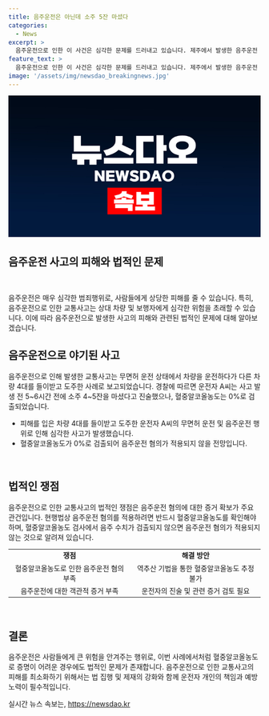 ```yaml
---
title: 음주운전은 아닌데 소주 5잔 마셨다
categories:
  - News
excerpt: >
  음주운전으로 인한 이 사건은 심각한 문제를 드러내고 있습니다. 제주에서 발생한 음주운전 사고의 가해자가 음주 수치를 검출받지 못해 현행법상 음주운전 혐의를 받지 않을 전망입니다. 사고 현장을 떠난 운전자의 행동과 사고 상황에서의 모순된 진술이 사람들에게 충격을 주고 있습니다. 사건은 음주운전으로 인한 참사로 번질 뻔했으며, 이러한 상황에서 법을 피해 가하는 피의자에 대한 처벌이 논란이 되고 있습니다.
feature_text: >
  음주운전으로 인한 이 사건은 심각한 문제를 드러내고 있습니다. 제주에서 발생한 음주운전 사고의 가해자가 음주 수치를 검출받지 못해 현행법상 음주운전 혐의를 받지 않을 전망입니다. 사고 현장을 떠난 운전자의 행동과 사고 상황에서의 모순된 진술이 사람들에게 충격을 주고 있습니다. 사건은 음주운전으로 인한 참사로 번질 뻔했으며, 이러한 상황에서 법을 피해 가하는 피의자에 대한 처벌이 논란이 되고 있습니다.
image: '/assets/img/newsdao_breakingnews.jpg'
---
```


<p><img src="/assets/img/newsdao_breakingnews.jpg" alt="implanttips 속보" /></p>

<h2 data-ke-size="size26">음주운전 사고의 피해와 법적인 문제</h2>

<p data-ke-size="size16">&nbsp;</p>

<p data-ke-size="size16">음주운전은 매우 심각한 범죄행위로, 사람들에게 상당한 피해를 줄 수 있습니다. 특히, 음주운전으로 인한 교통사고는 상대 차량 및 보행자에게 심각한 위험을 초래할 수 있습니다. 이에 따라 음주운전으로 발생한 사고의 피해와 관련된 법적인 문제에 대해 알아보겠습니다.</p>

<h2 data-ke-size="size21">음주운전으로 야기된 사고</h2>

<p data-ke-size="size16">음주운전으로 인해 발생한 교통사고는 무면허 운전 상태에서 차량을 운전하다가 다른 차량 4대를 들이받고 도주한 사례로 보고되었습니다. 경찰에 따르면 운전자 A씨는 사고 발생 전 5~6시간 전에 소주 4~5잔을 마셨다고 진술했으나, 혈중알코올농도는 0%로 검출되었습니다.</p>

<ul>
<li>피해를 입은 차량 4대를 들이받고 도주한 운전자 A씨의 무면허 운전 및 음주운전 행위로 인해 심각한 사고가 발생했습니다.</li>
<li>혈중알코올농도가 0%로 검출되어 음주운전 혐의가 적용되지 않을 전망입니다.</li>
</ul>

<p data-ke-size="size16">&nbsp;</p>

<h2 data-ke-size="size21">법적인 쟁점</h2>

<p data-ke-size="size16">음주운전으로 인한 교통사고의 법적인 쟁점은 음주운전 혐의에 대한 증거 확보가 주요 관건입니다. 현행법상 음주운전 혐의를 적용하려면 반드시 혈중알코올농도를 확인해야 하며, 혈중알코올농도 검사에서 음주 수치가 검출되지 않으면 음주운전 혐의가 적용되지 않는 것으로 알려져 있습니다.</p>

<table>
<tbody>
<tr>
<td style="text-align: center; height: 17px;"><b>쟁점</b></td>
<td style="text-align: center; height: 17px;"><b>해결 방안</b></td>
</tr>
<tr>
<td style="text-align: center; height: 17px;">혈중알코올농도로 인한 음주운전 혐의 부족</td>
<td style="text-align: center; height: 17px;">역추산 기법을 통한 혈중알코올농도 추정 불가</td>
</tr>
<tr>
<td style="text-align: center; height: 17px;">음주운전에 대한 객관적 증거 부족</td>
<td style="text-align: center; height: 17px;">운전자의 진술 및 관련 증거 검토 필요</td>
</tr>
</tbody>
</table>

<p data-ke-size="size16">&nbsp;</p>

<h2 data-ke-size="size21">결론</h2>

<p data-ke-size="size16">음주운전은 사람들에게 큰 위험을 안겨주는 행위로, 이번 사례에서처럼 혈중알코올농도로 증명이 어려운 경우에도 법적인 문제가 존재합니다. 음주운전으로 인한 교통사고의 피해를 최소화하기 위해서는 법 집행 및 제재의 강화와 함께 운전자 개인의 책임과 예방 노력이 필수적입니다.</p>
실시간 뉴스 속보는, <a href="https://newsdao.kr" rel="dofollow">https://newsdao.kr</a>


